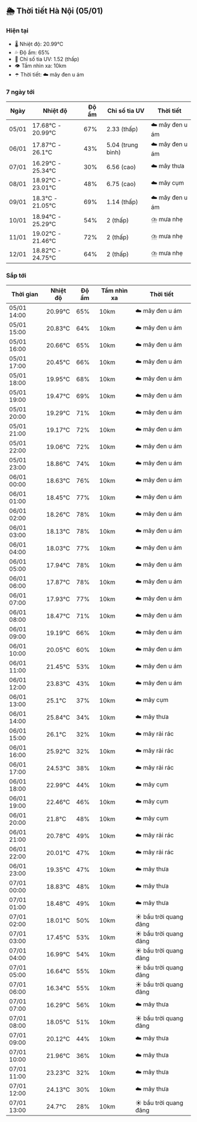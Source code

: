 ## 🌦️ Thời tiết Hà Nội (05/01)

### Hiện tại

- 🌡️ Nhiệt độ: 20.99℃
- 💦 Độ ẩm: 65%
- 🌟 Chỉ số tia UV: 1.52 (thấp)
- 👁️ Tầm nhìn xa: 10km
- ☂️ Thời tiết: ☁️ mây đen u ám

### 7 ngày tới

| Ngày | Nhiệt độ | Độ ẩm | Chỉ số tia UV | Thời tiết |
| --- | --- | --- | --- | --- |
| 05/01 | 17.68℃ - 20.99℃ | 67% | 2.33 (thấp) | ☁️ mây đen u ám |
| 06/01 | 17.87℃ - 26.1℃ | 43% | 5.04 (trung bình) | ☁️ mây đen u ám |
| 07/01 | 16.29℃ - 25.34℃ | 30% | 6.56 (cao) | ☁️ mây thưa |
| 08/01 | 18.92℃ - 23.01℃ | 48% | 6.75 (cao) | ☁️ mây cụm |
| 09/01 | 18.3℃ - 21.05℃ | 69% | 1.14 (thấp) | ☁️ mây đen u ám |
| 10/01 | 18.94℃ - 25.29℃ | 54% | 2 (thấp) | ⛈️ mưa nhẹ |
| 11/01 | 19.02℃ - 21.46℃ | 72% | 2 (thấp) | ⛈️ mưa nhẹ |
| 12/01 | 18.82℃ - 24.75℃ | 64% | 2 (thấp) | ⛈️ mưa nhẹ |

### Sắp tới

| Thời gian | Nhiệt độ | Độ ẩm | Tầm nhìn xa | Thời tiết |
| --- | --- | --- | --- | --- |
| 05/01 14:00 | 20.99℃ | 65% | 10km | ☁️ mây đen u ám |
| 05/01 15:00 | 20.83℃ | 64% | 10km | ☁️ mây đen u ám |
| 05/01 16:00 | 20.66℃ | 65% | 10km | ☁️ mây đen u ám |
| 05/01 17:00 | 20.45℃ | 66% | 10km | ☁️ mây đen u ám |
| 05/01 18:00 | 19.95℃ | 68% | 10km | ☁️ mây đen u ám |
| 05/01 19:00 | 19.47℃ | 69% | 10km | ☁️ mây đen u ám |
| 05/01 20:00 | 19.29℃ | 71% | 10km | ☁️ mây đen u ám |
| 05/01 21:00 | 19.17℃ | 72% | 10km | ☁️ mây đen u ám |
| 05/01 22:00 | 19.06℃ | 72% | 10km | ☁️ mây đen u ám |
| 05/01 23:00 | 18.86℃ | 74% | 10km | ☁️ mây đen u ám |
| 06/01 00:00 | 18.63℃ | 76% | 10km | ☁️ mây đen u ám |
| 06/01 01:00 | 18.45℃ | 77% | 10km | ☁️ mây đen u ám |
| 06/01 02:00 | 18.26℃ | 78% | 10km | ☁️ mây đen u ám |
| 06/01 03:00 | 18.13℃ | 78% | 10km | ☁️ mây đen u ám |
| 06/01 04:00 | 18.03℃ | 77% | 10km | ☁️ mây đen u ám |
| 06/01 05:00 | 17.94℃ | 78% | 10km | ☁️ mây đen u ám |
| 06/01 06:00 | 17.87℃ | 78% | 10km | ☁️ mây đen u ám |
| 06/01 07:00 | 17.93℃ | 77% | 10km | ☁️ mây đen u ám |
| 06/01 08:00 | 18.47℃ | 71% | 10km | ☁️ mây đen u ám |
| 06/01 09:00 | 19.19℃ | 66% | 10km | ☁️ mây đen u ám |
| 06/01 10:00 | 20.05℃ | 60% | 10km | ☁️ mây đen u ám |
| 06/01 11:00 | 21.45℃ | 53% | 10km | ☁️ mây đen u ám |
| 06/01 12:00 | 23.83℃ | 43% | 10km | ☁️ mây đen u ám |
| 06/01 13:00 | 25.1℃ | 37% | 10km | ☁️ mây cụm |
| 06/01 14:00 | 25.84℃ | 34% | 10km | ☁️ mây thưa |
| 06/01 15:00 | 26.1℃ | 32% | 10km | ☁️ mây rải rác |
| 06/01 16:00 | 25.92℃ | 32% | 10km | ☁️ mây rải rác |
| 06/01 17:00 | 24.53℃ | 38% | 10km | ☁️ mây rải rác |
| 06/01 18:00 | 22.99℃ | 44% | 10km | ☁️ mây cụm |
| 06/01 19:00 | 22.46℃ | 46% | 10km | ☁️ mây cụm |
| 06/01 20:00 | 21.8℃ | 48% | 10km | ☁️ mây cụm |
| 06/01 21:00 | 20.78℃ | 49% | 10km | ☁️ mây rải rác |
| 06/01 22:00 | 20.01℃ | 47% | 10km | ☁️ mây rải rác |
| 06/01 23:00 | 19.35℃ | 47% | 10km | ☁️ mây thưa |
| 07/01 00:00 | 18.83℃ | 48% | 10km | ☁️ mây thưa |
| 07/01 01:00 | 18.48℃ | 49% | 10km | ☁️ mây thưa |
| 07/01 02:00 | 18.01℃ | 50% | 10km | ☀️ bầu trời quang đãng |
| 07/01 03:00 | 17.45℃ | 53% | 10km | ☀️ bầu trời quang đãng |
| 07/01 04:00 | 16.99℃ | 54% | 10km | ☀️ bầu trời quang đãng |
| 07/01 05:00 | 16.64℃ | 55% | 10km | ☀️ bầu trời quang đãng |
| 07/01 06:00 | 16.34℃ | 55% | 10km | ☀️ bầu trời quang đãng |
| 07/01 07:00 | 16.29℃ | 56% | 10km | ☁️ mây thưa |
| 07/01 08:00 | 18.05℃ | 51% | 10km | ☀️ bầu trời quang đãng |
| 07/01 09:00 | 20.12℃ | 44% | 10km | ☁️ mây thưa |
| 07/01 10:00 | 21.96℃ | 36% | 10km | ☁️ mây thưa |
| 07/01 11:00 | 23.23℃ | 32% | 10km | ☁️ mây thưa |
| 07/01 12:00 | 24.13℃ | 30% | 10km | ☁️ mây thưa |
| 07/01 13:00 | 24.7℃ | 28% | 10km | ☀️ bầu trời quang đãng |
